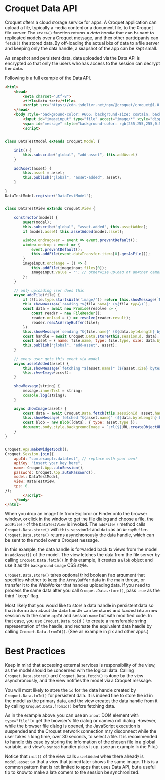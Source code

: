 # Croquet Data API

Croquet offers a cloud storage service for apps. A Croquet application can upload a file, typically a media content or a document file, to the Croquet file server. The `store()` function returns a *data handle* that can be sent to replicated models over a Croquet message, and then other participants can `fetch()` the stored data. By off-loading the actual bits of data to a file server and keeping only the data handle, a snapshot of the app can be kept small.

As snapshot and persistent data, data uploaded via the Data API is encrypted so that only the users who has access to the session can decrypt the data.

Following is a full example of the Data API.

~~~~ HTML
<html>
    <head>
        <meta charset="utf-8">
        <title>Data test</title>
        <script src="https://cdn.jsdelivr.net/npm/@croquet/croquet@1.0.5"></script>
    </head>
    <body style="background-color: #666; background-size: contain; background-repeat: no-repeat; background-position: center;" onclick="imageinput.click()">
        <input id="imageinput" type="file" accept="image/*" style="display:none;">
        <span id="message" style="background-color: rgb(255,255,255,0.5);">click to import picture, or drag-and-drop one</i></span>
        <script>


class DataTestModel extends Croquet.Model {

    init() {
        this.subscribe("global", "add-asset", this.addAsset);
    }

    addAsset(asset) {
        this.asset = asset;
        this.publish("global", "asset-added", asset);
    }

}
DataTestModel.register("DataTestModel");


class DataTestView extends Croquet.View {

    constructor(model) {
        super(model);
        this.subscribe("global", "asset-added", this.assetAdded);
        if (model.asset) this.assetAdded(model.asset);

        window.ondragover = event => event.preventDefault();
        window.ondrop = event => {
            event.preventDefault();
            this.addFile(event.dataTransfer.items[0].getAsFile());
        }
        imageinput.onchange = () => {
            this.addFile(imageinput.files[0]);
            imageinput.value = ''; // otherwise upload of another camera images won't trigger onchange
        };
    }

    // only uploading user does this
    async addFile(file) {
        if (!file.type.startsWith('image/')) return this.showMessage(`Not an image: "${file.name}" (${file.type})`);
        this.showMessage(`reading "${file.name}" (${file.type})`);
        const data = await new Promise(resolve => {
            const reader = new FileReader();
            reader.onload = () => resolve(reader.result);
            reader.readAsArrayBuffer(file);
        });
        this.showMessage(`sending "${file.name}" (${data.byteLength} bytes}`);
        const handle = await Croquet.Data.store(this.sessionId, data); // <== Croquet.Data API
        const asset = { name: file.name, type: file.type, size: data.byteLength, handle };
        this.publish("global", "add-asset", asset);
    }

    // every user gets this event via model
    async assetAdded(asset) {
        this.showMessage(`fetching "${asset.name}" (${asset.size} bytes}`);
        this.showImage(asset);
    }

    showMessage(string) {
        message.innerText = string;
        console.log(string);
    }

    async showImage(asset) {
        const data = await Croquet.Data.fetch(this.sessionId, asset.handle);  // <== Croquet.Data API
        this.showMessage(`fetched "${asset.name}" (${data.byteLength} bytes)`);
        const blob = new Blob([data], { type: asset.type });
        document.body.style.backgroundImage = `url(${URL.createObjectURL(blob)})`;
    }
}


Croquet.App.makeWidgetDock();
Croquet.Session.join({
    appId: "com.example.datatest", // replace with your own!
    apiKey: "insert your key here",
    name: Croquet.App.autoSession(),
    password: Croquet.App.autoPassword(),
    model: DataTestModel,
    view: DataTestView,
    tps: 0,
});
        </script>
    </body>
</html>


~~~~

When you drop an image file from Exploror or Finder onto the browser window, or click in the window to get the file dialog and choose a file, the `addFile()` of the `DataTestView` is invoked. The  `addFile()` method calls `Croquet.Data.store()` with `this.sessionId` and `data` as an `ArrayBuffer`. `Croquet.Data.store()` returns asynchronously the data handle, which can be sent to the model over a Croquet message.

In this example, the data handle is forwarded back to views from the model in `addAsset()` of the model. The view fetches the data from the file server by calling `Croquet.Data.fetch()`.In this example, it creates a `Blob` object and use it as the `background-image` CSS style.

`Croquet.Data.store()` takes optional third boolean flag argument that specifies whether to keep the `ArrayBuffer` data in the main thread, or transfer it to the WebWorker that handles uploading data.  If you need to process the same data after you call `Croquet.Data.store()`, pass `true` as the third "keep" flag.

Most likely that you would like to store a data handle in persistent data so that information about the data handle can be stored and loaded into a new session with the same `appId` and session `name` but with modified code. In that case, you use `Croquet.Data.toId()` to create a transferable string representation of the handle, and recreate the equivalent data handle by calling `Croquet.Data.fromId()`.  (See an example in pix and other apps.)

# Best Practices
Keep in mind that accessing external services is responsibility of the view, as the model should be concerned with the logical data.  Calling `Croquet.Data.store()` and `Croquet.Data.fetch()` is done by the view asynchronously, and the view notifies the model via a Croquet message.

You will most likely to store the `id` for the data handle created by `Croquet.Data.toId()` for persistent data. It is indeed fine to store the id in the model as the primary data, and the view creates the data handle from it by calling `Croquet.Data.fromId()` before fetching data.

As in the example above, you can use an `input` DOM element with `type="file"` to get the browser's file dialog or camera roll dialog. However, while the browser file dialog is opened, the JavaScript execution is suspended and the Croquet network connection may disconnect while the user takes a long time, over 30 seconds, to select a file. It is recommended to handle this case by storing the information of the chosen file in a global variable, and view's `synced` handler picks it up. (see an example in the Piix.)

Notice that `init()` of the view calls `assetAdded` when there already is `model.asset` so that a view that joined later shows the same image. This is a common pattern that is not limited to apps that uses Data API, but a useful tip to know to make a late comers to the session be synchronized.